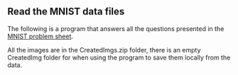 ## Read the MNIST data files

The following is a program that answers all the questions presented in the [MNIST problem sheet](https://emerging-technologies.github.io/problems/mnist.html).

All the images are in the CreatedImgs.zip folder, there is an empty CreatedImg folder for when using the program to save them locally from the data.

